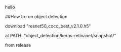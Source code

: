 
hello


##How to run object detection

download "resnet50_coco_best_v2.1.0.h5" 

at PATH: "object_detection/keras-retinanet/snapshot/"

from release

